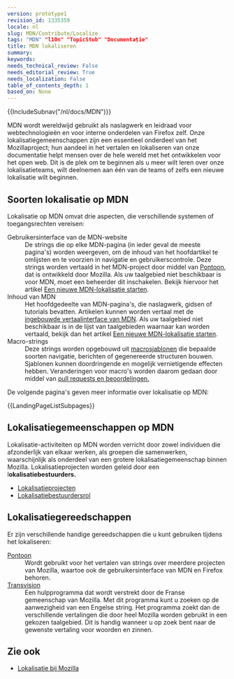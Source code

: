 ```yaml
---
version: prototype1
revision_id: 1335359
locale: nl
slug: MDN/Contribute/Localize
tags: "MDN" "l10n" "TopicStub" "Documentație"
title: MDN lokaliseren
summary: 
keywords: 
needs_technical_review: False
needs_editorial_review: True
needs_localization: False
table_of_contents_depth: 1
based_on: None
---
```

<div>{{IncludeSubnav("/nl/docs/MDN")}}</div>

<p>MDN wordt wereldwijd gebruikt als naslagwerk en leidraad voor webtechnologieën en voor interne onderdelen van Firefox zelf. Onze lokalisatiegemeenschappen zijn een essentieel onderdeel van het Mozillaproject; hun aandeel in het vertalen en lokaliseren van onze documentatie helpt mensen over de hele wereld met het ontwikkelen voor het open web. Dit is de plek om te beginnen als u meer wilt leren over onze lokalisatieteams, wilt deelnemen aan één van de teams of zelfs een nieuwe lokalisatie wilt beginnen.</p>

<h2 id="Soorten_lokalisatie_op_MDN">Soorten lokalisatie op MDN</h2>

<p>Lokalisatie op MDN omvat drie aspecten, die verschillende systemen of toegangsrechten vereisen:</p>

<dl>
 <dt>Gebruikersinterface van de MDN-website</dt>
 <dd>De strings die op elke MDN-pagina (in ieder geval de meeste pagina's) worden weergeven, om de inhoud van het hoofdartikel te omlijsten en te voorzien&nbsp;in navigatie en gebruikerscontrole. Deze strings worden vertaald in het MDN-project&nbsp;door middel van&nbsp;<a href="/nl/docs/Mozilla/Localization/Localizing_with_Pontoon">Pontoon</a>, dat is ontwikkeld door Mozilla. Als uw taalgebied niet beschikbaar&nbsp;is voor MDN, moet een beheerder dit inschakelen. Bekijk hiervoor het artikel&nbsp;<a href="/nl/docs/MDN/Contribute/Localize/Starting_a_localization">Een nieuwe MDN-lokalisatie starten</a>.</dd>
 <dt>Inhoud van MDN</dt>
 <dd>Het hoofdgedeelte van MDN-pagina's, die naslagwerk, gidsen of tutorials bevatten. Artikelen kunnen worden vertaal met de <a href="/nl/docs/MDN/Contribute/Localize/Translating_pages">ingebouwde vertaalinterface van MDN</a>. Als uw taalgebied niet beschikbaar is in de lijst van taalgebieden waarnaar kan worden vertaald, bekijk dan het artikel&nbsp;<a href="/nl/docs/MDN/Contribute/Localize/Starting_a_localization">Een nieuwe MDN-lokalisatie starten</a>.</dd>
 <dt>Macro-strings</dt>
 <dd>Deze strings worden opgebouwd uit <a href="/nl/docs/MDN/Contribute/Structures/Macros">macrosjablonen</a>&nbsp;die bepaalde soorten navigatie, berichten of gegenereerde structuren bouwen. Sjablonen kunnen doordringende en mogelijk vernietigende effecten hebben. Veranderingen voor macro's worden daarom gedaan door middel van <a href="/nl/docs/MDN/Contribute/Tools/Template_editing">pull requests en beoordelingen.</a></dd>
</dl>

<p>De volgende pagina's geven meer informatie over lokalisatie op MDN:</p>

<p>{{LandingPageListSubpages}}</p>

<h2 id="Lokalisatiegemeenschappen_op_MDN">Lokalisatiegemeenschappen op&nbsp;MDN</h2>

<p>Lokalisatie-activiteiten op&nbsp;MDN worden verricht door zowel individuen die afzonderlijk van elkaar werken, als groepen die samenwerken, waarschijnlijk als onderdeel van een grotere lokalisatiegemeenschap binnen Mozilla. Lokalisatieprojecten worden geleid door een l<strong>okalisatiebestuurders.</strong></p>

<ul>
 <li><a href="/nl/docs/MDN/Contribute/Localize/Localization_projects">Lokalisatieprojecten</a></li>
 <li><a href="/nl/docs/MDN/Community/Roles/Localization_driver_role">Lokalisatiebestuurdersrol</a></li>
</ul>

<h2 id="Lokalisatiegereedschappen">Lokalisatiegereedschappen</h2>

<p>Er zijn verschillende handige gereedschappen die u kunt gebruiken tijdens het lokaliseren:</p>

<dl>
 <dt><a href="/nl/docs/Mozilla/Localization/Localizing_with_Pontoon" title="/en-US/docs/Mozilla/Localization/Localizing_with_Verbatim">Pontoon</a></dt>
 <dd>Wordt gebruikt voor het vertalen van strings over meerdere projecten van Mozilla, waartoe ook de gebruikersinterface van MDN en Firefox behoren.</dd>
 <dt><a href="http://transvision.mozfr.org/" title="http://transvision.mozfr.org/">Transvision</a></dt>
 <dd>Een hulpprogramma dat wordt verstrekt door de Franse gemeenschap van Mozilla. Met dit programma kunt u zoeken op de aanwezigheid van een Engelse string. Het programma zoekt dan de verschillende vertalingen die door heel Mozilla worden gebruikt&nbsp;in een gekozen taalgebied. Dit is handig wanneer u op zoek bent naar de gewenste vertaling voor woorden en zinnen.</dd>
</dl>

<h2 id="Zie_ook">Zie ook</h2>

<ul>
 <li><a href="/nl/docs/Mozilla/Localization" title="/en-US/docs/Mozilla/Localization">Lokalisatie bij Mozilla</a></li>
</ul>

